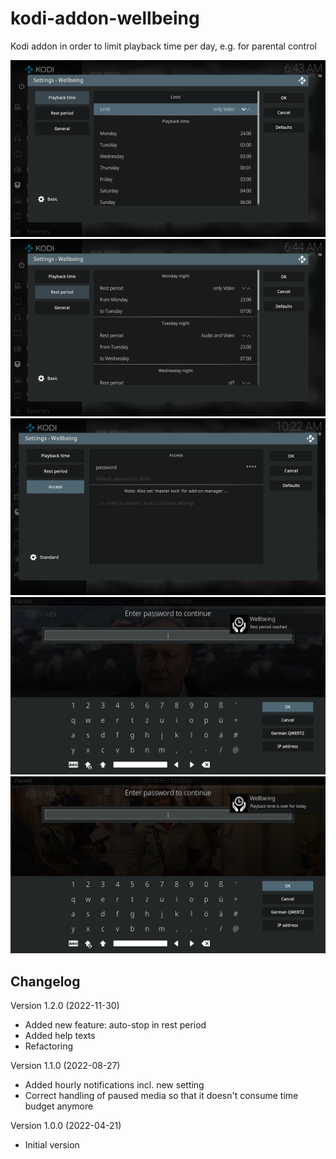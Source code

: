 # kodi-addon-wellbeing
Kodi addon in order to limit playback time per day, e.g. for parental control

<img src="script.wellbeing/resources/assets/screenshot_01.png?raw=true">

<img src="script.wellbeing/resources/assets/screenshot_02.png?raw=true">

<img src="script.wellbeing/resources/assets/screenshot_03.png?raw=true">

<img src="script.wellbeing/resources/assets/screenshot_04.png?raw=true">

<img src="script.wellbeing/resources/assets/screenshot_05.png?raw=true">

## Changelog
Version 1.2.0 (2022-11-30)
- Added new feature: auto-stop in rest period
- Added help texts
- Refactoring

Version 1.1.0 (2022-08-27)
- Added hourly notifications incl. new setting
- Correct handling of paused media so that it doesn't consume time budget anymore

Version 1.0.0 (2022-04-21)
- Initial version
